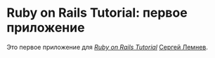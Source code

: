 # Ruby on Rails Tutorial: первое приложение

Это первое приложение для
[*Ruby on Rails Tutorial*](http://railstutorial.org/)
 [Сергей Лемнев](vk.com/lemnev).
